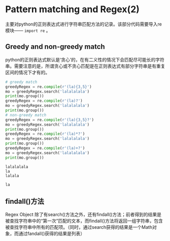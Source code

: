 # Pattern matching and Regex(2)

主要对python的正则表达式进行字符串匹配方法的记录。该部分代码需要导入re模块—— `import re` 。

## Greedy and non-greedy match

python的正则表达式默认是‘贪心’的，在有二义性的情况下会匹配尽可能长的字符串。需要注意的是，所谓贪心或不贪心匹配是在正则表达式有部分字符串是有重复区间的情况下才有的。

```python
# greedy match
greedyRegex = re.compile(r'(la){3,5}')
mo = greedyRegex.search('lalalalala')
print(mo.group())
greedyRegex = re.compile(r'(la)?')
mo = greedyRegex.search('lalalalala')
print(mo.group())
# non-greedy match
greedyRegex = re.compile(r'(la){3,5}?')
mo = greedyRegex.search('lalalalala')
print(mo.group())
greedyRegex = re.compile(r'(la)*?')
mo = greedyRegex.search('lalalalala')
print(mo.group())
greedyRegex = re.compile(r'(la)+?')
mo = greedyRegex.search('lalalalala')
print(mo.group())
```

```guess
lalalalala
la
lalala

la
```

## findall()方法

Regex Object 除了有search()方法之外，还有findall()方法；前者得到的结果是被查找字符串中的“第一次”匹配的文本，而findall()方法将返回一组字符串，包含被查找字符串中所有的匹配项。（同时，通过search获得的结果是一个Math对象，而通过fandall()获得的结果是列表）
